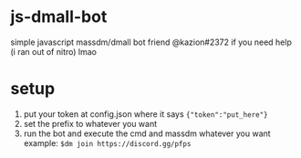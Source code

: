 # js-dmall-bot
simple javascript massdm/dmall bot
friend @kazion#2372 if you need help
(i ran out of nitro) lmao

# setup
1) put your token at config.json where it says `{"token":"put_here"}`
2) set the prefix to whatever you want 
3) run the bot and execute the cmd and massdm whatever you want 
example: 
`$dm join https://discord.gg/pfps`
